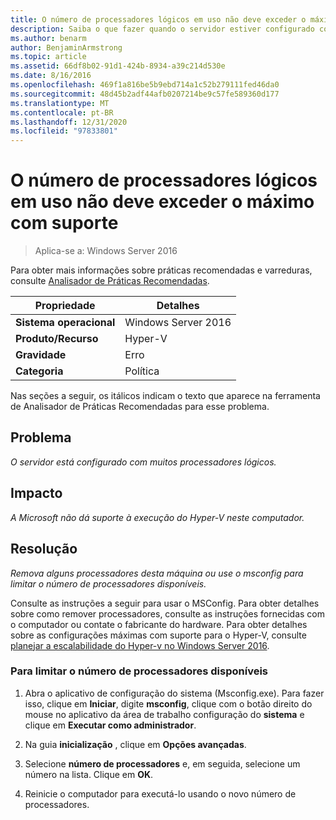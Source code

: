 ```yaml
---
title: O número de processadores lógicos em uso não deve exceder o máximo com suporte
description: Saiba o que fazer quando o servidor estiver configurado com muitos processadores lógicos.
ms.author: benarm
author: BenjaminArmstrong
ms.topic: article
ms.assetid: 66df8b02-91d1-424b-8934-a39c214d530e
ms.date: 8/16/2016
ms.openlocfilehash: 469f1a816be5b9ebd714a1c52b279111fed46da0
ms.sourcegitcommit: 48d45b2adf44afb0207214be9c57fe589360d177
ms.translationtype: MT
ms.contentlocale: pt-BR
ms.lasthandoff: 12/31/2020
ms.locfileid: "97833801"
---
```

# <a name="the-number-of-logical-processors-in-use-must-not-exceed-the-supported-maximum"></a>O número de processadores lógicos em uso não deve exceder o máximo com suporte

>Aplica-se a: Windows Server 2016

Para obter mais informações sobre práticas recomendadas e varreduras, consulte [Analisador de Práticas Recomendadas](https://go.microsoft.com/fwlink/?LinkId=122786).

|Propriedade|Detalhes|
|-|-|
|**Sistema operacional**|Windows Server 2016|
|**Produto/Recurso**|Hyper-V|
|**Gravidade**|Erro|
|**Categoria**|Política|

Nas seções a seguir, os itálicos indicam o texto que aparece na ferramenta de Analisador de Práticas Recomendadas para esse problema.

## <a name="issue"></a>Problema

*O servidor está configurado com muitos processadores lógicos.*

## <a name="impact"></a>Impacto

*A Microsoft não dá suporte à execução do Hyper-V neste computador.*

## <a name="resolution"></a>Resolução

*Remova alguns processadores desta máquina ou use o msconfig para limitar o número de processadores disponíveis.*

Consulte as instruções a seguir para usar o MSConfig. Para obter detalhes sobre como remover processadores, consulte as instruções fornecidas com o computador ou contate o fabricante do hardware. Para obter detalhes sobre as configurações máximas com suporte para o Hyper-V, consulte [planejar a escalabilidade do Hyper-v no Windows Server 2016](../plan/plan-hyper-v-scalability-in-windows-server.md).

### <a name="to-limit-the-number-of-available-processors"></a>Para limitar o número de processadores disponíveis

1.  Abra o aplicativo de configuração do sistema (Msconfig.exe). Para fazer isso, clique em **Iniciar**, digite **msconfig**, clique com o botão direito do mouse no aplicativo da área de trabalho configuração do **sistema** e clique em **Executar como administrador**.

2.  Na guia **inicialização** , clique em **Opções avançadas**.

3.  Selecione **número de processadores** e, em seguida, selecione um número na lista. Clique em **OK**.

4.  Reinicie o computador para executá-lo usando o novo número de processadores.